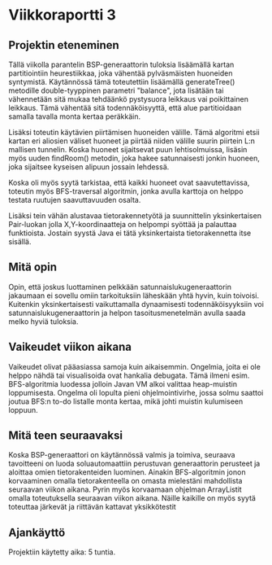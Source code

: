 # Viikkoraportti 3

## Projektin eteneminen

Tällä viikolla parantelin BSP-generaattorin tuloksia lisäämällä kartan partitiointiin heurestiikkaa, joka
vähentää pylväsmäisten huoneiden syntymistä. Käytännössä tämä toteutettiin lisäämällä generateTree() metodille
double-tyyppinen parametri "balance", jota lisätään tai vähennetään sitä mukaa tehdäänkö pystysuora leikkaus
vai poikittainen leikkaus. Tämä vähentää sitä todennäköisyyttä, että alue partitioidaan samalla tavalla monta
kertaa peräkkäin.

Lisäksi toteutin käytävien piirtämisen huoneiden välille. Tämä algoritmi etsii kartan eri aliosien väliset
huoneet ja piirtää niiden välille suurin piirtein L:n mallisen tunnelin. Koska huoneet sijaitsevat puun
lehtisolmuissa, lisäsin myös uuden findRoom() metodin, joka hakee satunnaisesti jonkin huoneen, joka sijaitsee
kyseisen alipuun jossain lehdessä.

Koska oli myös syytä tarkistaa, että kaikki huoneet ovat saavutettavissa, toteutin myös BFS-traversal algoritmin,
jonka avulla karttoja on helppo testata ruutujen saavuttavuuden osalta.

Lisäksi tein vähän alustavaa tietorakennetyötä ja suunnittelin yksinkertaisen Pair-luokan jolla X,Y-koordinaatteja
on helpompi syöttää ja palauttaa funktioista. Jostain syystä Java ei tätä yksinkertaista tietorakennetta itse
sisällä.

## Mitä opin

Opin, että joskus luottaminen pelkkään satunnaislukugeneraattorin jakaumaan ei sovellu omiin tarkoituksiin
läheskään yhtä hyvin, kuin toivoisi. Kuitenkin yksinkertaisesti vaikuttamalla dynaamisesti todennäköisyyksiin
voi satunnaislukugeneraattorin ja helpon tasoitusmenetelmän avulla saada melko hyviä tuloksia.

## Vaikeudet viikon aikana

Vaikeudet olivat pääasiassa samoja kuin aikaisemmin. Ongelmia, joita ei ole helppo nähdä tai visualisoida ovat
hankalia debugata. Tämä ilmeni esim. BFS-algoritmia luodessa jolloin Javan VM alkoi valittaa heap-muistin
loppumisesta. Ongelma oli lopulta pieni ohjelmointivirhe, jossa solmu saattoi joutua BFS:n to-do listalle
monta kertaa, mikä johti muistin kulumiseen loppuun.

## Mitä teen seuraavaksi

Koska BSP-generaattori on käytännössä valmis ja toimiva, seuraava tavoitteeni on luoda soluautomaattiin perustuvan
generaattorin perusteet ja aloittaa omien tietorakenteiden luominen. Ainakin BFS-algoritmin jonon korvaaminen
omalla tietorakenteella on omasta mielestäni mahdollista seuraavan viikon aikana. Pyrin myös korvaamaan ohjelman
ArrayListit omalla toteutuksella seuraavan viikon aikana. Näille kaikille on myös syytä toteuttaa järkevät
ja riittävän kattavat yksikkötestit

## Ajankäyttö

Projektiin käytetty aika: 5 tuntia.
